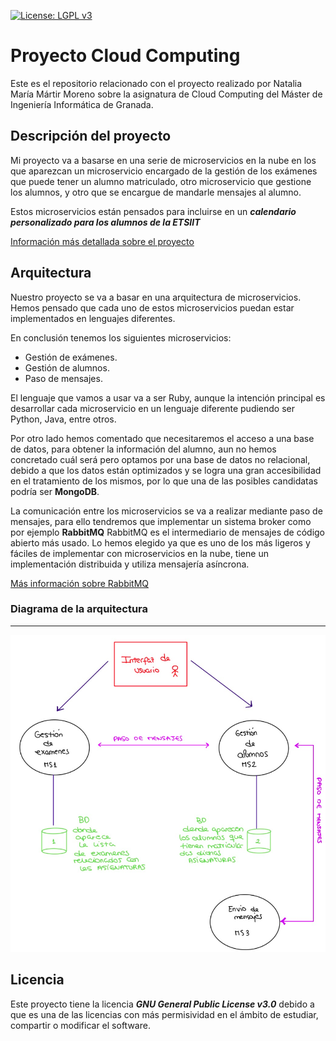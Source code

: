 [![License: LGPL v3](https://img.shields.io/badge/License-LGPL%20v3-blue.svg)](https://www.gnu.org/licenses/lgpl-3.0)
# Proyecto Cloud Computing


Este es el repositorio relacionado con el proyecto realizado por Natalia María Mártir Moreno sobre la asignatura de Cloud Computing del Máster de Ingeniería Informática de Granada.



## Descripción del proyecto

Mi proyecto va a basarse en una serie de microservicios en la nube en los que aparezcan un microservicio encargado de la gestión de los exámenes que puede tener un alumno matriculado, otro microservicio que gestione los alumnos, y otro que se encargue de mandarle mensajes al alumno.

Estos microservicios están pensados para incluirse en un ***calendario personalizado para los alumnos de la ETSIIT***

[Información más detallada sobre el proyecto](https://github.com/natalia2911/Proyecto-CloudComputing/blob/master/Documentación/DescripcionProyecto.md)

## Arquitectura


Nuestro proyecto se va a basar en una arquitectura de microservicios.
Hemos pensado que cada uno de estos microservicios puedan estar implementados en lenguajes diferentes.

En conclusión tenemos los siguientes microservicios:

- Gestión de exámenes.
- Gestión de alumnos.
- Paso de mensajes.

El lenguaje que vamos a usar va a ser Ruby, aunque la intención principal es desarrollar cada microservicio en un lenguaje diferente pudiendo ser Python, Java, entre otros.

Por otro lado hemos comentado que necesitaremos el acceso a una base de datos, para obtener la información del alumno, aun no hemos concretado cuál será pero optamos por una base de datos no relacional, debido a que los datos están optimizados y se logra una gran accesibilidad en el tratamiento de los mismos, por lo que una de las posibles candidatas podría ser **MongoDB**.

La comunicación entre los microservicios se va a realizar mediante paso de mensajes, para ello tendremos que implementar un sistema broker como por ejemplo **RabbitMQ**
RabbitMQ es el intermediario de mensajes de código abierto más usado. Lo hemos elegido ya que es uno de los más ligeros y fáciles de implementar con microservicios en la nube, tiene un implementación distribuida y utiliza mensajería asíncrona.

[Más información sobre RabbitMQ](https://www.rabbitmq.com/)

### Diagrama de la arquitectura
---
![diagramaArquitectura](https://github.com/natalia2911/Proyecto-CloudComputing/blob/master/img/diagrama.png)


## Licencia

Este proyecto tiene la licencia ***GNU General Public License v3.0*** debido a que es una de las licencias con más permisividad en el ámbito de estudiar, compartir o modificar el software.
